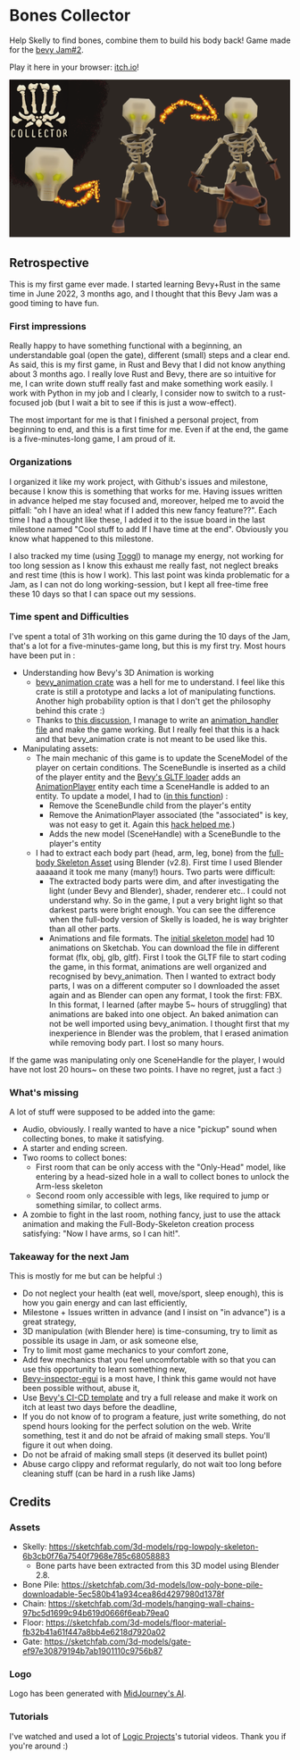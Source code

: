 # Bones Collector

Help Skelly to find bones, combine them to build his body back! 
Game made for the [bevy Jam#2](https://itch.io/jam/bevy-jam-2).

Play it here in your browser: [itch.io](https://drusyc123.itch.io/bone-collector)!

![img](./bone-collector2.png)

## Retrospective 

This is my first game ever made. I started learning Bevy+Rust in the same time in June 2022, 3 months ago, and I thought that
this Bevy Jam was a good timing to have fun.

### First impressions

Really happy to have something functional with a beginning, an understandable goal (open the gate), different (small) steps and a clear end.
As said, this is my first game, in Rust and Bevy that I did not know anything about 3 months ago. I really love Rust and Bevy, there are 
so intuitive for me, I can write down stuff really fast and make something work easily. I work with Python in my job and I clearly,
I consider now to switch to a rust-focused job (but I wait a bit to see if this is just a wow-effect).

The most important for me is that I finished a personal project, from beginning to end, and this is a first time for me.
Even if at the end, the game is a five-minutes-long game, I am proud of it. 

### Organizations

I organized it like my work project, with Github's issues and milestone, because I know this is something that works for me.
Having issues written in advance helped me stay focused and, moreover, helped me to avoid the pitfall: "oh I have an idea! what if I added this new fancy feature??".
Each time I had a thought like these, I added it to the issue board in the last milestone named "Cool stuff to add If I have time at the end". Obviously you know what happened to this milestone.

I also tracked my time (using [Toggl](https://track.toggl.com)) to manage my energy, not working for too long session as I know this exhaust me really fast,
not neglect breaks and rest time (this is how I work). 
This last point was kinda problematic for a Jam, as I can not do long working-session, but I kept all 
free-time free these 10 days so that I can space out my sessions.

### Time spent and Difficulties

I've spent a total of 31h working on this game during the 10 days of the Jam, that's a lot for a five-minutes-game long, but this is my first try. 
Most hours have been put in :
- Understanding how Bevy's 3D Animation is working 
  - [bevy_animation crate](https://docs.rs/bevy/latest/bevy/animation/index.html#) was a hell for me to understand.
I feel like this crate is still a prototype and lacks a lot of manipulating functions. Another high probability option is that 
I don't get the philosophy behind this crate :)
  - Thanks to [this discussion](https://github.com/bevyengine/bevy/discussions/5564#discussion-4275825),
I manage to write an [animation_handler file](./src/animations_handler/mod.rs) and make the game working. But I really feel that this is a hack 
and that bevy_animation crate is not meant to be used like this.
- Manipulating assets:
  - The main mechanic of this game is to update the SceneModel of the player on certain conditions. 
The SceneBundle is inserted as a child of the player entity and the [Bevy's GLTF loader](https://github.com/bevyengine/bevy/blob/main/crates/bevy_gltf/src/loader.rs#L108)
adds an [AnimationPlayer](https://docs.rs/bevy/latest/bevy/animation/struct.AnimationPlayer.html) entity each time a SceneHandle is added to an entity.
To update a model, I had to ([in this function](https://github.com/thmsgntz/bone-collector/blob/main/src/creatures/mod.rs#L319)) :
    - Remove the SceneBundle child from the player's entity
    - Remove the AnimationPlayer associated (the "associated" is key, was not easy to get it. Again this [hack helped me](https://github.com/bevyengine/bevy/discussions/5564#discussion-4275825).)
    - Adds the new model (SceneHandle) with a SceneBundle to the player's entity
  - I had to extract each body part (head, arm, leg, bone) from the [full-body Skeleton Asset](https://sketchfab.com/3d-models/rpg-lowpoly-skeleton-6b3cb0f76a7540f7968e785c68058883)
using Blender (v2.8). First time I used Blender aaaaand it took me many (many!) hours. Two parts were difficult:
    - The extracted body parts were dim, and after investigating the light (under Bevy and Blender), shader, renderer etc.. 
I could not understand why. So in the game, I put a very bright light so that darkest parts were bright enough. You can see the difference when
the full-body version of Skelly is loaded, he is way brighter than all other parts.
    - Animations and file formats. The [initial skeleton model](https://sketchfab.com/3d-models/rpg-lowpoly-skeleton-6b3cb0f76a7540f7968e785c68058883) had 10 animations on Sketchab.
You can download the file in different format (flx, obj, glb, gltf). First I took the GLTF file to start coding the game, in this format, animations are well organized and recognised by bevy_animation.
Then I wanted to extract body parts, I was on a different computer so I downloaded the asset again and as Blender can open any format, I took the first: FBX. 
In this format, I learned (after maybe 5~ hours of struggling) that animations are baked into one object. An baked animation can not be well imported using bevy_animation. 
I thought first that my inexperience in Blender was the problem, that I erased animation while removing body part. I lost so many hours.

If the game was manipulating only one SceneHandle for the player, I would have not lost 20 hours~ on these two points. I have no regret, just a fact :)

### What's missing

A lot of stuff were supposed to be added into the game:
- Audio, obviously. I really wanted to have a nice "pickup" sound when collecting bones, to make it satisfying.
- A starter and ending screen.
- Two rooms to collect bones:
  - First room that can be only access with the "Only-Head" model, like entering by a head-sized hole in a wall to collect bones to unlock the Arm-less skeleton
  - Second room only accessible with legs, like required to jump or something similar, to collect arms.
- A zombie to fight in the last room, nothing fancy, just to use the attack animation and making the Full-Body-Skeleton creation process satisfying: 
"Now I have arms, so I can hit!".

### Takeaway for the next Jam

This is mostly for me but can be helpful :)

- Do not neglect your health (eat well, move/sport, sleep enough), this is how you gain energy and can last efficiently,
- Milestone + Issues written in advance (and I insist on "in advance") is a great strategy,
- 3D manipulation (with Blender here) is time-consuming, try to limit as possible its usage in Jam, or ask someone else,
- Try to limit most game mechanics to your comfort zone,
- Add few mechanics that you feel uncomfortable with so that you can use this opportunity to learn something new,
- [Bevy-inspector-egui](https://github.com/jakobhellermann/bevy-inspector-egui) is a most have, I think this game would not have been possible without, abuse it,
- Use [Bevy's CI-CD template](https://github.com/bevyengine/bevy_github_ci_template) and try a full release and make it work on itch at least two days before the deadline,
- If you do not know of to program a feature, just write something, do not spend hours looking for the perfect solution on the web. 
Write something, test it and do not be afraid of making small steps. You'll figure it out when doing.
- Do not be afraid of making small steps (it deserved its bullet point)
- Abuse cargo clippy and reformat regularly, do not wait too long before cleaning stuff (can be hard in a rush like Jams)

## Credits

### Assets

- Skelly: https://sketchfab.com/3d-models/rpg-lowpoly-skeleton-6b3cb0f76a7540f7968e785c68058883
  - Bone parts have been extracted from this 3D model using Blender 2.8.
- Bone Pile: https://sketchfab.com/3d-models/low-poly-bone-pile-downloadable-5ec580b41a934cea86d4297980d1378f
- Chain: https://sketchfab.com/3d-models/hanging-wall-chains-97bc5d1699c94b619d0666f6eab79ea0
- Floor: https://sketchfab.com/3d-models/floor-material-fb32b41a61f447a8bb4e6218d7920a02
- Gate: https://sketchfab.com/3d-models/gate-ef97e30879194b7ab1901110c9756b87

### Logo

Logo has been generated with [MidJourney's AI](https://www.midjourney.com/home/).

### Tutorials

I've watched and used a lot of [Logic Projects](https://www.youtube.com/channel/UC7v3YEDa603x_84PgCPytzA)'s tutorial videos. Thank you if you're around :)

